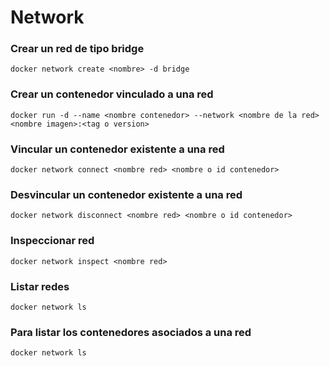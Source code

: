 # Network

### Crear un red de tipo bridge

```
docker network create <nombre> -d bridge
```

### Crear un contenedor vinculado a una red

```
docker run -d --name <nombre contenedor> --network <nombre de la red> <nombre imagen>:<tag o version>
```

### Vincular un contenedor existente a una red

```
docker network connect <nombre red> <nombre o id contenedor>
```

### Desvincular un contenedor existente a una red

```
docker network disconnect <nombre red> <nombre o id contenedor>
```

### Inspeccionar red

```
docker network inspect <nombre red>
```

### Listar redes

```
docker network ls
```

### Para listar los contenedores asociados a una red

```
docker network ls
```
